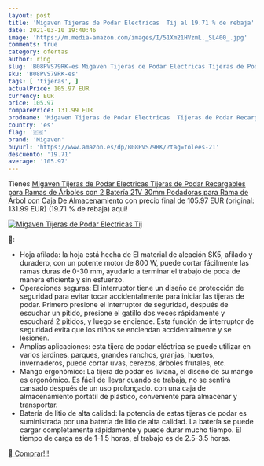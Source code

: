 ```yaml
---
layout: post
title: 'Migaven Tijeras de Podar Electricas  Tij al 19.71 % de rebaja'
date: 2021-03-10 19:40:46
image: 'https://m.media-amazon.com/images/I/51Xm21HVzmL._SL400_.jpg'
comments: true
category: ofertas
author: ring
slug: 'B08PVS79RK-es Migaven Tijeras de Podar Electricas Tijeras de Podar...'
sku: 'B08PVS79RK-es'
tags: [ 'tijeras', ]
actualPrice: 105.97 EUR
currency: EUR
price: 105.97
comparePrice: 131.99 EUR
prodname: 'Migaven Tijeras de Podar Electricas  Tijeras de Podar Recargables para Ramas de Árboles  con 2 Batería  21V 30mm Podadoras para Rama de Árbol  con Caja De Almacenamiento'
country: 'es'
flag: '🇪🇸'
brand: 'Migaven'
buyurl: 'https://www.amazon.es/dp/B08PVS79RK/?tag=tolees-21'
descuento: '19.71'
average: '105.97'
---
```


Tienes [Migaven Tijeras de Podar Electricas  Tijeras de Podar Recargables para Ramas de Árboles  con 2 Batería  21V 30mm Podadoras para Rama de Árbol  con Caja De Almacenamiento](https://www.amazon.es/dp/B08PVS79RK/?tag=tolees-21) con precio final de  105.97 EUR (original: 131.99 EUR) (19.71 %  de rebaja) aqui!

[![Migaven Tijeras de Podar Electricas  Tij](https://m.media-amazon.com/images/I/51Xm21HVzmL._SL400_.jpg)](https://www.amazon.es/dp/B08PVS79RK/?tag=tolees-21)

🔎:

- Hoja afilada: la hoja está hecha de El material de aleación SK5, afilado y duradero, con un potente motor de 800 W, puede cortar fácilmente las ramas duras de 0-30 mm, ayudarlo a terminar el trabajo de poda de manera eficiente y sin esfuerzo.
- Operaciones seguras: El interruptor tiene un diseño de protección de seguridad para evitar tocar accidentalmente para iniciar las tijeras de podar. Primero presione el interruptor de seguridad, después de escuchar un pitido, presione el gatillo dos veces rápidamente y escuchará 2 pitidos, y luego se enciende. Esta función de interruptor de seguridad evita que los niños se enciendan accidentalmente y se lesionen.
- Amplias aplicaciones: esta tijera de podar eléctrica se puede utilizar en varios jardines, parques, grandes ranchos, granjas, huertos, invernaderos, puede cortar uvas, cerezos, árboles frutales, etc.
- Mango ergonómico: La tijera de podar es liviana, el diseño de su mango es ergonómico. Es fácil de llevar cuando se trabaja, no se sentirá cansado después de un uso prolongado. con una caja de almacenamiento portátil de plástico, conveniente para almacenar y transportar.
- Batería de litio de alta calidad: la potencia de estas tijeras de podar es suministrada por una batería de litio de alta calidad. La batería se puede cargar completamente rápidamente y puede durar mucho tiempo. El tiempo de carga es de 1-1.5 horas, el trabajo es de 2.5-3.5 horas.

[🛒 Comprar!!!](https://www.amazon.es/dp/B08PVS79RK/?tag=tolees-21)
